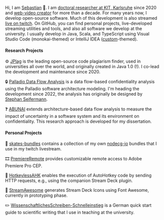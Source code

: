 Hi, I am [Sebastian](https://sebastianhahner.de) 👋.
I am [doctoral researcher at KIT, Karlsruhe](https://dsis.kastel.kit.edu/staff_sebastian_hahner.php) since 2020 and [web-video creator](https://skate702.de/) for more than a decade.
For many years now, I develop open-source software. Much of this development is also streamed [live on twitch](https://702.yt/live).
On GitHub, you can find personal projects, live-developed streaming utilities and tools, and also all software we develop at the university.
I usually develop in Java, Scala, and TypeScript using Visual Studio Code (monokai-themed) or IntelliJ IDEA ([custom](https://skate702.de/extra/rainbow.jar)-themed).

#### Research Projects

⚙️ [JPlag](https://github.com/jplag/JPlag) is the leading open-source code plagiarism finder, used in universities all over the world, and originally created in Java 1.0 (!). I co-lead the development and maintenance since 2020.

🔒 [Palladio Data Flow Analysis](https://github.com/PalladioSimulator/Palladio-Addons-DataFlowConfidentiality-Analysis) is a data flow-based confidentiality analysis using the Palladio software architecture modeling. I'm heading the development since 2022, the analysis has originally be designed by [Stephan Seifermann](https://scholar.google.de/citations?user=ViNvFxwAAAAJ).

❓ [ABUNAI](https://github.com/abunai-dev) extends architecture-based data flow analysis to measure the impact of uncertainty in a software system and its environment on confidentiality. This research approach is developed for my dissertation.

#### Personal Projects

📁 [skates-bundles](https://github.com/sebinside/skates-bundles) contains a collection of my own [nodecg-io](https://github.com/codeoverflow-org/nodecg-io) bundles that I use in my twitch livestream.

🎞️ [PremiereRemote](https://github.com/sebinside/PremiereRemote) provides customizable remote access to Adobe Premiere Pro CEP.

🔨 [HotkeylessAHK](https://github.com/sebinside/HotkeylessAHK) enables the execution of AutoHotkey code by sending HTTP requests, e.g., using the companion Stream Deck plugin.

📱 [StreamAwesome](https://github.com/sebinside/StreamAwesome) generates Stream Deck Icons using Font Awesome, currently in prototyping phase.

✏️ [WissenschaftlichesSchreiben-Schnelleinstieg](https://github.com/sebinside/WissenschaftlichesSchreiben-Schnelleinstieg) is a German quick start guide to scientific writing that I use in teaching at the university.
